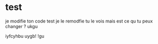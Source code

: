 # test

je modifie ton code test 
je le remodfie tu le vois mais est ce qu tu peux changer ?
ukgu

iyfcyhbu
uygb!
!gu